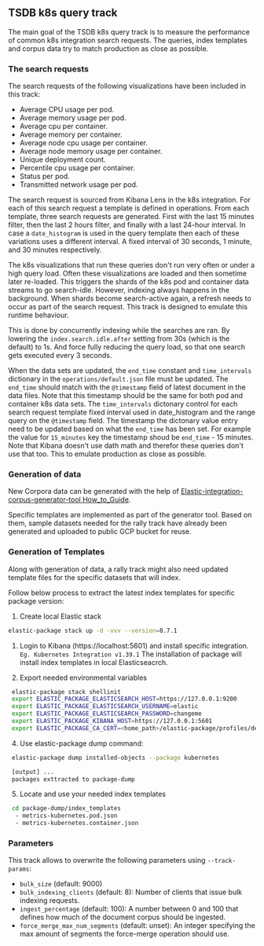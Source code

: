 ## TSDB k8s query track

The main goal of the TSDB k8s query track is to measure the performance of common k8s integration search requests.
The queries, index templates and corpus data try to match production as close as possible.

### The search requests

The search requests of the following visualizations have been included in this track:
* Average CPU usage per pod.
* Average memory usage per pod.
* Average cpu per container.
* Average memory per container.
* Average node cpu usage per container.
* Average node memory usage per container.
* Unique deployment count.
* Percentile cpu usage per container.
* Status per pod.
* Transmitted network usage per pod.

The search request is sourced from Kibana Lens in the k8s integration. For each of this search request a template is defined in operations.
From each template, three search requests are generated. First with the last 15 minutes filter, then the last 2 hours filter, and finally with a last 24-hour interval. In case a `date_histogram` is used in the query template then each of these variations uses a different interval. A fixed interval of 30 seconds, 1 minute, and 30 minutes respectively.

The k8s visualizations that run these queries don't run very often or under a high query load.
Often these visualizations are loaded and then sometime later re-loaded. This triggers the shards of the k8s pod and container data streams to go search-idle. However, indexing always happens in the background. When shards become search-active again, a refresh needs to occur as part of the search request. This track is designed to emulate this runtime behaviour.

This is done by concurrently indexing while the searches are ran. By lowering the `index.search.idle.after` setting from 30s (which is the default) to 1s. And force fully reducing the query load, so that one search gets executed every 3 seconds.

When the data sets are updated, the `end_time` constant and `time_intervals` dictionary in the `operations/default.json` file must be updated.
The `end_time` should match with the `@timestamp` field of latest document in the data files. Note that this timestamp should be the same for both pod and container k8s data sets.
The `time_intervals` dictonary control for each search request template fixed interval used in date_histogram and the range query on the `@timestamp` field.
The timestamp the dictonary value entry need to be updated based on what the `end_time` has been set. For example the value for `15_minutes` key the timestamp shoud be `end_time` - 15 minutes. Note that Kibana doesn't use dath math and therefor these queries don't use that too. This to emulate production as close as possible.

### Generation of data

New Corpora data can be generated with the help of [Elastic-integration-corpus-generator-tool How_to_Guide](https://github.com/elastic/observability-dev/blob/main/docs/infraobs/cloudnative-monitoring/dev-docs/elastic-generator-tool-with-rally.md).

Specific templates are implemented as part of the generator tool. Based on them, sample datasets needed for the rally track have already been generated and uploaded to public GCP bucket for reuse.

### Generation of Templates

Along with generation of data, a rally track might also need updated template files for the specific datasets that will index.

Follow below process to extract the latest index templates for specific package version:

1. Create local Elastic stack

```bash
elastic-package stack up -d -vvv --version=8.7.1
```

1. Login to Kibana (https://localhost:5601) and install specific integration. `Eg. Kubernetes Integration v1.39.1`
   The installation of package will install index templates in local Elasticseacrch.

2. Export needed environmental variables

```bash
 elastic-package stack shellinit
 export ELASTIC_PACKAGE_ELASTICSEARCH_HOST=https://127.0.0.1:9200
 export ELASTIC_PACKAGE_ELASTICSEARCH_USERNAME=elastic
 export ELASTIC_PACKAGE_ELASTICSEARCH_PASSWORD=changeme
 export ELASTIC_PACKAGE_KIBANA_HOST=https://127.0.0.1:5601
 export ELASTIC_PACKAGE_CA_CERT=<home_path>/elastic-package/profiles/default/certs/ca-cert.pem
 ```

 4. Use elastic-package dump command:

```bash
 elastic-package dump installed-objects --package kubernetes

 [output] ...
 packages exttracted to package-dump
 ```

5. Locate and use your needed index templates

```bash
 cd package-dump/index_templates
  - metrics-kubernetes.pod.json
  - metrics-kubernetes.container.json 
```

### Parameters

This track allows to overwrite the following parameters using `--track-params`:

* `bulk_size` (default: 9000)
* `bulk_indexing_clients` (default: 8): Number of clients that issue bulk indexing requests.
* `ingest_percentage` (default: 100): A number between 0 and 100 that defines how much of the document corpus should be ingested.
* `force_merge_max_num_segments` (default: unset): An integer specifying the max amount of segments the force-merge operation should use.